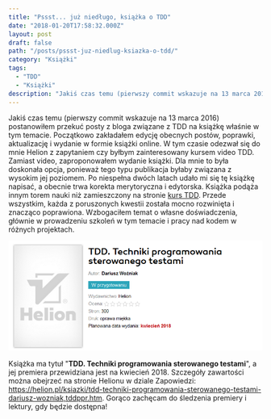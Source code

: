 ```yaml
---
title: "Pssst... już niedługo, książka o TDD"
date: "2018-01-20T17:58:32.000Z"
layout: post
draft: false
path: "/posts/pssst-juz-niedlug-ksiazka-o-tdd/"
category: "Książki"
tags:
  - "TDD"
  - "Książki"
description: "Jakiś czas temu (pierwszy commit wskazuje na 13 marca 2016) postanowiłem przekuć posty z bloga związane z TDD na książkę właśnie w tym temacie. Początkowo zakładałem edycję obecnych postów, poprawki, aktualizację i wydanie w formie książki online. W tym czasie odezwał się do mnie Helion z zapytaniem czy byłbym zainteresowany kursem video TDD..."
---
```


 Jakiś czas temu (pierwszy commit wskazuje na 13 marca 2016) postanowiłem przekuć posty z bloga związane z TDD na książkę właśnie w tym temacie. Początkowo zakładałem edycję obecnych postów, poprawki, aktualizację i wydanie w formie książki online. W tym czasie odezwał się do mnie Helion z zapytaniem czy byłbym zainteresowany kursem video TDD. Zamiast video, zaproponowałem wydanie książki. Dla mnie to była doskonała opcja, ponieważ tego typu publikacja byłaby związana z wysokim jej poziomem. Po niespełna dwóch latach udało mi się tę książkę napisać, a obecnie trwa korekta merytoryczna i edytorska. Książka podąża innym torem nauki niż zamieszczony na stronie [kurs TDD](http://dariuszwozniak.net/kurs-tdd/). Przede wszystkim, każda z poruszonych kwestii została mocno rozwinięta i znacząco poprawiona. Wzbogaciłem temat o własne doświadczenia, głównie w prowadzeniu szkoleń w tym temacie i pracy nad kodem w różnych projektach.

![2018-01-20 18_41_02-TDD. Techniki programowania sterowanego testami Książka, kurs - Dariusz Woźniak](1ea1e3c9-e5a0-4ace-a97b-95fa9a3e108e.png)

Książka ma tytuł "**TDD. Techniki programowania sterowanego testami**", a jej premiera przewidziana jest na kwiecień 2018. Szczegóły zawartości można obejrzeć na stronie Helionu w dziale Zapowiedzi: https://helion.pl/ksiazki/tdd-techniki-programowania-sterowanego-testami-dariusz-wozniak,tddppr.htm. Gorąco zachęcam do śledzenia premiery i lektury, gdy będzie dostępna!